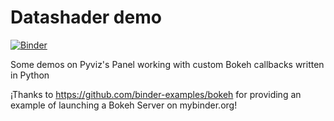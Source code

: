 # Datashader demo 

[![Binder](https://mybinder.org/badge_logo.svg)](https://mybinder.org/v2/gh/julioasotodv/bokeh-callbacks-with-panel-demo/master?urlpath=/proxy/5006/main)

Some demos on Pyviz's Panel working with custom Bokeh callbacks written in Python 

¡Thanks to https://github.com/binder-examples/bokeh for providing an example of launching a Bokeh Server on mybinder.org!
